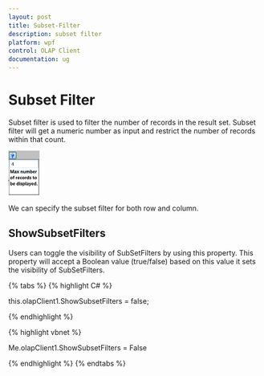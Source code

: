 ```yaml
---
layout: post
title: Subset-Filter
description: subset filter
platform: wpf
control: OLAP Client 
documentation: ug
---
```


# Subset Filter

Subset filter is used to filter the number of records in the result set. Subset filter will get a numeric number as input and restrict the 
number of records within that count.

![](Subset-Filter_images/Subset-Filter_img1.png)



We can specify the subset filter for both row and column.

## ShowSubsetFilters

Users can toggle the visibility of SubSetFilters by using this property. This property will accept a Boolean value (true/false) based on 
this value it sets the visibility of SubSetFilters.

{% tabs %}
{% highlight C# %}  



this.olapClient1.ShowSubsetFilters = false;

{% endhighlight %} 


{% highlight vbnet %} 



Me.olapClient1.ShowSubsetFilters = False

{% endhighlight %}
{% endtabs %}
